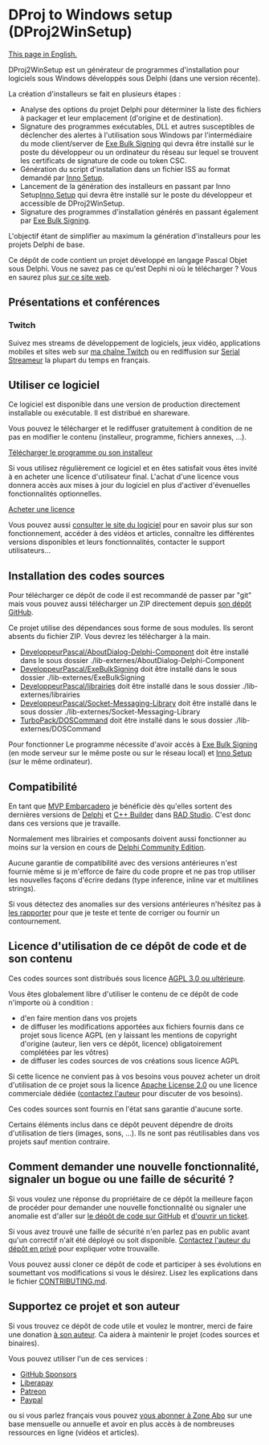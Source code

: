 # DProj to Windows setup (DProj2WinSetup)

[This page in English.](README.md)

DProj2WinSetup est un générateur de programmes d'installation pour logiciels sous Windows développés sous Delphi (dans une version récente).

La création d'installeurs se fait en plusieurs étapes :

* Analyse des options du projet Delphi pour déterminer la liste des fichiers à packager et leur emplacement (d'origine et de destination).
* Signature des programmes exécutables, DLL et autres susceptibles de déclencher des alertes à l'utilisation sous Windows par l'intermédiaire du mode client/server de [Exe Bulk Signing](http://exebulksigning.olfsoftware.fr) qui devra être installé sur le poste du développeur ou un ordinateur du réseau sur lequel se trouvent les certificats de signature de code ou token CSC.
* Génération du script d'installation dans un fichier ISS au format demandé par [Inno Setup](https://jrsoftware.org/isinfo.php).
* Lancement de la génération des installeurs en passant par Inno Setup[Inno Setup](https://jrsoftware.org/isinfo.php) qui devra être installé sur le poste du développeur et accessible de DProj2WinSetup.
* Signature des programmes d'installation générés en passant également par [Exe Bulk Signing](http://exebulksigning.olfsoftware.fr).

L'objectif étant de simplifier au maximum la génération d'installeurs pour les projets Delphi de base.

Ce dépôt de code contient un projet développé en langage Pascal Objet sous Delphi. Vous ne savez pas ce qu'est Dephi ni où le télécharger ? Vous en saurez plus [sur ce site web](https://delphi-resources.developpeur-pascal.fr/).

## Présentations et conférences

### Twitch

Suivez mes streams de développement de logiciels, jeux vidéo, applications mobiles et sites web sur [ma chaîne Twitch](https://www.twitch.tv/patrickpremartin) ou en rediffusion sur [Serial Streameur](https://serialstreameur.fr) la plupart du temps en français.

## Utiliser ce logiciel

Ce logiciel est disponible dans une version de production directement installable ou exécutable. Il est distribué en shareware.

Vous pouvez le télécharger et le rediffuser gratuitement à condition de ne pas en modifier le contenu (installeur, programme, fichiers annexes, ...).

[Télécharger le programme ou son installeur](https://olfsoftware.lemonsqueezy.com/buy/a6513657-bc58-4079-a813-098906cbd8f8)

Si vous utilisez régulièrement ce logiciel et en êtes satisfait vous êtes invité à en acheter une licence d'utilisateur final. L'achat d'une licence vous donnera accès aux mises à jour du logiciel en plus d'activer d'évenuelles fonctionnalités optionnelles.

[Acheter une licence](https://olfsoftware.lemonsqueezy.com/buy/5d6328a0-4ccf-40e9-87b7-784ebfdc1440)

Vous pouvez aussi [consulter le site du logiciel](https://dproj2winsetup.olfsoftware.fr) pour en savoir plus sur son fonctionnement, accéder à des vidéos et articles, connaître les différentes versions disponibles et leurs fonctionnalités, contacter le support utilisateurs...

## Installation des codes sources

Pour télécharger ce dépôt de code il est recommandé de passer par "git" mais vous pouvez aussi télécharger un ZIP directement depuis [son dépôt GitHub](https://github.com/DeveloppeurPascal/DProj2WinSetup).

Ce projet utilise des dépendances sous forme de sous modules. Ils seront absents du fichier ZIP. Vous devrez les télécharger à la main.

* [DeveloppeurPascal/AboutDialog-Delphi-Component](https://github.com/DeveloppeurPascal/AboutDialog-Delphi-Component) doit être installé dans le sous dossier ./lib-externes/AboutDialog-Delphi-Component
* [DeveloppeurPascal/ExeBulkSigning](https://github.com/DeveloppeurPascal/ExeBulkSigning) doit être installé dans le sous dossier ./lib-externes/ExeBulkSigning
* [DeveloppeurPascal/librairies](https://github.com/DeveloppeurPascal/librairies) doit être installé dans le sous dossier ./lib-externes/librairies
* [DeveloppeurPascal/Socket-Messaging-Library](https://github.com/DeveloppeurPascal/Socket-Messaging-Library) doit être installé dans le sous dossier ./lib-externes/Socket-Messaging-Library
* [TurboPack/DOSCommand](https://github.com/TurboPack/DOSCommand) doit être installé dans le sous dossier ./lib-externes/DOSCommand

Pour fonctionner Le programme nécessite d'avoir accès à [Exe Bulk Signing](http://exebulksigning.olfsoftware.fr) (en mode serveur sur le même poste ou sur le réseau local) et [Inno Setup](https://jrsoftware.org/isinfo.php) (sur le même ordinateur).

## Compatibilité

En tant que [MVP Embarcadero](https://www.embarcadero.com/resources/partners/mvp-directory) je bénéficie dès qu'elles sortent des dernières versions de [Delphi](https://www.embarcadero.com/products/delphi) et [C++ Builder](https://www.embarcadero.com/products/cbuilder) dans [RAD Studio](https://www.embarcadero.com/products/rad-studio). C'est donc dans ces versions que je travaille.

Normalement mes librairies et composants doivent aussi fonctionner au moins sur la version en cours de [Delphi Community Edition](https://www.embarcadero.com/products/delphi/starter).

Aucune garantie de compatibilité avec des versions antérieures n'est fournie même si je m'efforce de faire du code propre et ne pas trop utiliser les nouvelles façons d'écrire dedans (type inference, inline var et multilines strings).

Si vous détectez des anomalies sur des versions antérieures n'hésitez pas à [les rapporter](https://github.com/DeveloppeurPascal/XXXXXXXXXX/issues) pour que je teste et tente de corriger ou fournir un contournement.

## Licence d'utilisation de ce dépôt de code et de son contenu

Ces codes sources sont distribués sous licence [AGPL 3.0 ou ultérieure](https://choosealicense.com/licenses/agpl-3.0/).

Vous êtes globalement libre d'utiliser le contenu de ce dépôt de code n'importe où à condition :
* d'en faire mention dans vos projets
* de diffuser les modifications apportées aux fichiers fournis dans ce projet sous licence AGPL (en y laissant les mentions de copyright d'origine (auteur, lien vers ce dépôt, licence) obligatoirement complétées par les vôtres)
* de diffuser les codes sources de vos créations sous licence AGPL

Si cette licence ne convient pas à vos besoins vous pouvez acheter un droit d'utilisation de ce projet sous la licence [Apache License 2.0](https://choosealicense.com/licenses/apache-2.0/) ou une licence commerciale dédiée ([contactez l'auteur](https://developpeur-pascal.fr/nous-contacter.php) pour discuter de vos besoins).

Ces codes sources sont fournis en l'état sans garantie d'aucune sorte.

Certains éléments inclus dans ce dépôt peuvent dépendre de droits d'utilisation de tiers (images, sons, ...). Ils ne sont pas réutilisables dans vos projets sauf mention contraire.

## Comment demander une nouvelle fonctionnalité, signaler un bogue ou une faille de sécurité ?

Si vous voulez une réponse du propriétaire de ce dépôt la meilleure façon de procéder pour demander une nouvelle fonctionnalité ou signaler une anomalie est d'aller sur [le dépôt de code sur GitHub](https://github.com/DeveloppeurPascal/XXXXXXXXXX) et [d'ouvrir un ticket](https://github.com/DeveloppeurPascal/XXXXXXXXXX/issues).

Si vous avez trouvé une faille de sécurité n'en parlez pas en public avant qu'un correctif n'ait été déployé ou soit disponible. [Contactez l'auteur du dépôt en privé](https://developpeur-pascal.fr/nous-contacter.php) pour expliquer votre trouvaille.

Vous pouvez aussi cloner ce dépôt de code et participer à ses évolutions en soumettant vos modifications si vous le désirez. Lisez les explications dans le fichier [CONTRIBUTING.md](CONTRIBUTING.md).

## Supportez ce projet et son auteur

Si vous trouvez ce dépôt de code utile et voulez le montrer, merci de faire une donation [à son auteur](https://github.com/DeveloppeurPascal). Ca aidera à maintenir le projet (codes sources et binaires).

Vous pouvez utiliser l'un de ces services :

* [GitHub Sponsors](https://github.com/sponsors/DeveloppeurPascal)
* [Liberapay](https://liberapay.com/PatrickPremartin)
* [Patreon](https://www.patreon.com/patrickpremartin)
* [Paypal](https://www.paypal.com/paypalme/patrickpremartin)

ou si vous parlez français vous pouvez [vous abonner à Zone Abo](https://zone-abo.fr/nos-abonnements.php) sur une base mensuelle ou annuelle et avoir en plus accès à de nombreuses ressources en ligne (vidéos et articles).
